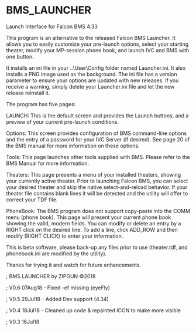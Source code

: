 # BMS_LAUNCHER
Launch Interface for Falcon BMS 4.33

This program is an alternative to the released Falcon BMS Launcher.  It allows you to easily customize your pre-launch options, select your starting theater, modify your MP-session phone book, and launch IVC and BMS with one button.

It installs an ini file in your ..\User\Config folder named Launcher.ini.  It also installs a PNG image used as the background.  The ini file has a version parameter to ensure your options are updated with new releases.  If you receive a warning, simply delete your Launcher.ini file and let the new release reinstall it.

The program has five pages:

LAUNCH: This is the default screen and provides the Launch buttons, and a preview of your current pre-launch conditions.

Options: This screen provides configuration of BMS command-line options and the entry of a password for your IVC Server (if desired). See page 20 of the BMS manual for more information on these options.

Tools: This page launches other tools supplied with BMS.  Please refer to the BMS Manual for more information.

Theaters: This page presents a menu of your installed theaters, showing your currently active theater.  Prior to launching Falcon BMS, you can select your desired theater and skip the native select-and-reload behavior. If your theater file contains blank lines it will be detected and the utility will offer to correct your TDF file.

PhoneBook: The BMS program does not support copy-paste into the COMM menu (phone book). This page will present your current phone book showing the valid, modern fields.  You can modify or delete an entry by a RIGHT click on the desired line. To add a line, click ADD_ROW and then modify (RIGHT CLICK) to enter your information.

This is beta software, please back-up any files prior to use (theater.tdf, and phonebook.ini are modified by the utility).

Thanks for trying it and watch for future enhancements.

;   BMS LAUNCHER by ZIPGUN  ©2018

;	V0.6    07Aug18    - Fixed -ef missing (eyeFly)

;	V0.5    29Jul18    - Added Dev support (4.34)

;	V0.4    18Jul18    - Cleaned up code & repainted ICON to make more visible

;	V0.3    16Jul18
